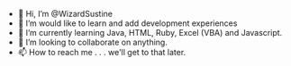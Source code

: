 - 👋 Hi, I’m @WizardSustine
- 👀 I’m would like to learn and add development experiences
- 🌱 I’m currently learning Java, HTML, Ruby, Excel (VBA) and Javascript.
- 💞️ I’m looking to collaborate on anything.
- 📫 How to reach me . . . we'll get to that later.

<!---
WizardSustine/WizardSustine is a ✨ special ✨ repository because its `README.md` (this file) appears on your GitHub profile.
You can click the Preview link to take a look at your changes.
--->
